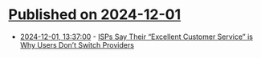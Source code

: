 # [Published on 2024-12-01](index.md)

* [2024-12-01, 13:37:00](https://soylentnews.org/article.pl?sid=24/11/28/1540225&from=rss) - [ISPs Say Their “Excellent Customer Service” is Why Users Don’t Switch Providers](https://soylentnews.org/article.pl?sid=24/11/28/1540225&from=rss)
